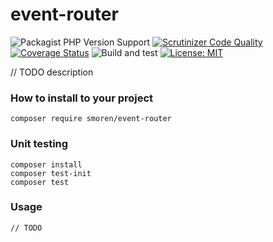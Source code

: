 # event-router

![Packagist PHP Version Support](https://img.shields.io/packagist/php-v/smoren/event-router)
[![Scrutinizer Code Quality](https://scrutinizer-ci.com/g/Smoren/event-router-php/badges/quality-score.png?b=master)](https://scrutinizer-ci.com/g/Smoren/event-router-php/?branch=master)
[![Coverage Status](https://coveralls.io/repos/github/Smoren/event-router-php/badge.svg?branch=master)](https://coveralls.io/github/Smoren/event-router-php?branch=master)
![Build and test](https://github.com/Smoren/event-router-php/actions/workflows/test_master.yml/badge.svg)
[![License: MIT](https://img.shields.io/badge/License-MIT-yellow.svg)](https://opensource.org/licenses/MIT)

// TODO description

### How to install to your project
```
composer require smoren/event-router
```

### Unit testing
```
composer install
composer test-init
composer test
```

### Usage

```
// TODO
```